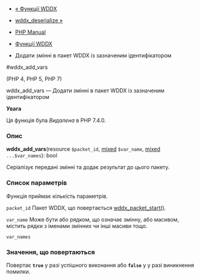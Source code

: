 - [« Функції WDDX](ref.wddx.md)
- [wddx_deserialize »](function.wddx-deserialize.md)

- [PHP Manual](index.md)
- [Функції WDDX](ref.wddx.md)
- Додати змінні в пакет WDDX із зазначеним ідентифікатором

#wddx_add_vars

(PHP 4, PHP 5, PHP 7)

wddx_add_vars — Додати змінні в пакет WDDX із зазначеним
ідентифікатором

**Увага**

Ця функція була *Видалена* в PHP 7.4.0.

### Опис

**wddx_add_vars**(resource `$packet_id`,
[mixed](language.types.declarations.md#language.types.declarations.mixed)
`$var_name`,
[mixed](language.types.declarations.md#language.types.declarations.mixed)
`...$var_names`): bool

Серіалізує передані змінні та додає результат до цього
пакету.

### Список параметрів

Функція приймає кількість параметрів.

`packet_id`
Пакет WDDX, що повертається
[wddx_packet_start()](function.wddx-packet-start.md).

`var_name`
Може бути або рядком, що означає змінну, або масивом,
містить рядки з іменами змінних чи інші масиви тощо.

`var_names`

### Значення, що повертаються

Повертає **`true`** у разі успішного виконання або **`false`** у
у разі виникнення помилки.
